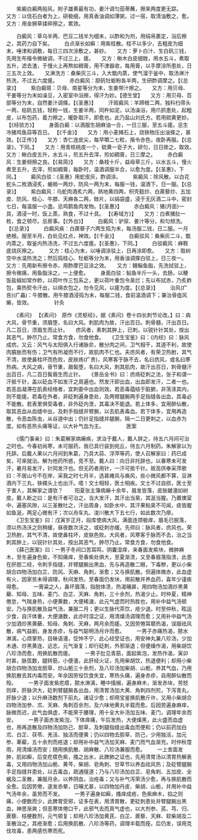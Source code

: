 <!-- { "loadSidebar": true } -->
　　紫癜白癜两般风，附子雄黄最有功，姜汁调匀茄蒂蘸，擦来两度更无踪。　　又方：以信石白者为上，研极细，用真香油调如薄粥，过一宿，取清油敷之，愈。　　又方：用金狮草揉碎擦之，累效。

　　白癜风：草乌半两、巴豆二钱半为细末，以酢和为剂，用绢帛裹定，浴后擦之，其药力自下矣。
　　白点渐长如癣：用紫桂散。桂不以多少，去粗皮为细末，唾津和调敷，每日三四次涂敷之，甚妙。　　又方：萝卜白汁、生白矾三钱，先用生布揩令微破调，不过三上，瘥。　　又方：楸木白皮细銼，用水五斗，煮取五升，滤去渣，于慢火上再熬如稠膏，用不津器收，每用膏，以手摩涂所患处，日三五次上效。　　又淋洗方：桑柴灰三斗，入大甑内蒸，使气溜于釜中，取汤淋汁热洗，不过五六度瘥。
　　赤白癜风：胆矾牡蛎粉各半两，生研酢调摩之。【《总录》】
　　紫白癜斑：贝母、南星等分为末，生姜带汁擦之。　　又方：用贝母、干姜等分为末如澡豆，入密室中浴擦，得汗为妙。【德生堂】　　又方：用贝母、百部等分为末，自然姜汁调搽。【《圣惠》】
　　汗斑癜风：羊蹄根二两，独科扫帚头一两，枯矾五钱，轻粉一钱，生姜半两，同杵如泥，以汤澡浴，用爪抓患处，起粗皮，以布包药，着力擦之，暖卧取汗，即愈也。此乃盐山刘氏方。若用硫黄更妙。【《经验方》】
　　身面白癜：以酒服生胡麻油一合，一日三服，至五斗瘥。忌生冷猪鸡鱼蒜等百日。 【《千金》】　　又方：用小麦摊石上，烧铁物压出油搽之，甚效。【《正传》】　　又方：杏仁连皮尖，每早嚼二七粒，揩令赤色，夜卧再服。【《总录》，下同。】　　又方：用青核桃皮一个，硫黄一皂子大，研匀，日日掺之，取效。　　又方：楸白皮五升，水五斗，煎五升去滓，煎如稠膏，日三摩之。
　　赤白癜风：生姜频擦之良。【《易简》】　　又方：桑枝十斤，益母草三斤，以水五斗，慢火煮至五升，去滓，煎如稠膏，每卧时，温酒调服半合，以愈为度。【《圣惠》，下同。】
　　癜风白驳：《圣惠》用蛇皮灰，酢调涂。
　　紫癜风：除风散。以白花蛇头二枚酒浸炙，蝎梢一两炒，防风一两为末，每服一钱，温酒下，日一服。【《总录》】
　　紫白癜风：乌蛇肉酒炙六两，熟地黄四两，枳壳麸炒、白蒺藜炒、五加皮、防风、桂心、牛膝、天麻各二两，銼片，以绢袋盛，浸于无灰酒二斗中，密封七日，每温服一小盏。忌鸡鹅鱼肉发物。【《圣惠》】
　　赤白癜风：猪(月臣)一具，酒浸一时，饭上蒸，熟食，不过十具。 【《寿域方》】　　又方：白煮猪肚一枚，食之顿尽。忌房事。【《外台》】
　　白癜风：驴尿、姜汁等分，和匀频洗。【《总录》】
　　白癜风疾：白蒺藜子六两生捣为末，每汤服二钱，日二服。一月绝根。服至半月，白处见红点，神效。【《千金》】
　　白癜驳风：桑柴灰二斗，甑内蒸之，取釜内热汤洗，不过五六度瘥。【《圣惠》，下同。】
　　白驳癜风：麻鞋底烧灰擦之。
　　又方：桂心为末，以唾调涂驳上，日再涂即愈。　　又方：取树空中水温热洗之；然后捣桂心、牡蛎等分为末，用香油调搽白驳上，日三夜一。　　又方：先用新布擦令赤，用酢摩巴豆涂之效。　　又方：鳗鲡鱼脂，先洗拭驳上，擦令微痛，用鱼脂涂之，一上便愈。
　　身面白驳：鲇鱼半斤一头，去肠，以粳饭盐椒如常作鲊，以荷叶作三包系之，更以荷叶重包令臭烂；先以布拭赤，乃炙鲊包，乘热熨令汗出，以绵衣包之，勿令见风，以瘥为度。【《总录》】
　　治风(疒咅)(疒畾)：牛膝散。用牛膝酒浸捣为末，每服二钱，食前温酒调下；兼治骨疽风癞，皆效。
　　　　针灸

　　《素问》 【《素问》　原作《灵枢经》，据《素问》卷十四长刺节论改。】曰：病大风，骨节重，须眉堕，名曰大风。刺肌肉为故，汗出百日。刺骨髓，汗出百日。凡二百日，须眉生而止针。　　疠风者，素刺其肿上，已刺，以锐针针其处，按出其恶气，肿尽乃止。常食方食，勿食他食。　　《卫生宝鉴》曰：《内经》曰：脉风成疠。又云：风气与太阳俱入行诸脉俞，散分肉之间，卫气相干，其道不利，故使肉膹胀而有伤；卫气有所凝而不行，故肌肉不仁也。夫疠风者，有荣卫热胕，其气不清，故使鼻柱坏而色败，皮肤疡(疒贵)，风寒客于脉不去，名曰疠风，或名曰寒热病。大风之病，骨节重，眉鬓堕，名曰大风，刺其肌肉，故汗出百日，刺骨髓汗出百日，凡二百日鬓眉生而止针。　　《景岳全书》曰：疠疡砭刺之法，张子和谓一汗抵千针，盖以砭血不如发汗之周遍也。然发汗即出血，出血即发汗，二者一也。若恶血凝滞在肌表经络者，宜刺委中出血则效。若恶毒蕴结于脏腑，非荡涤其内，则不能瘥。若毒在外者，非砭刺遍身患处，及两臂腿腕两手足指缝各出血，其毒必不能散。若表里俱受毒者，非外砭内泄，其毒决不能退。若上体多，宜用醉仙散，取其恶血从齿缝中出，及刺手指缝并臂腕，以去肌表毒血。若下体多，宜用再造散，令恶血陈虫，从谷道中出；仍针足指缝并腿腕，隔一二日更刺之，以血赤为度。如有恶热头痛等证，以大补气血为主。
　　　　医案

　　《儒门事亲》曰：朱葛解家病癞疾，求治于戴人，戴人辞之，待五六月间可治之时也。今春初尚寒，未可服药，我已具行装到宛丘，待五六月制药。朱解家以为托辞。后戴人果以六月间到朱葛，乃具大蒜、浮萍等药，使人召解家曰：药已成矣，可来就治。解为他药所惑，竞不至。戴人曰：向日非托辞也，以春寒未可发汗，暑月易发汗，针同发汗也。但无药者用针，一汗可抵千针。故高供奉采萍歌曰：不居山兮不在岸，采我之时七月半，选甚瘫风与痪风，些小微风都不算，豆淋酒内下三丸，铁幞头上也出汗。噫！文士相轻，医士相疾。文士不过自损，医士至于害人，其解家之谓欤？
　　阳夏张主簿病癞十余年，眉发皆落，皮肤皴濇如树皮。戴人断之曰：是有汗者可治之，当大发汗，其汗出当臭，其涎当腥。乃置燠室中，遍塞风隙，以三圣散吐之，汗出周身，如卧水中，其汗果粘臭不可闻，痰皆腥如鱼涎，两足心微有汗；次以舟车丸、浚川散大下五七行，如此数次乃瘳。
　　《卫生宝鉴》曰：戊寅岁正月，段库使病大风，满面连颈极痒，眉毛已脱落，须以热汤沃之则稍缓，昼夜数次沃之，或砭刺亦缓。先师曰：脉风者，疠风也。荣卫热胕，其气不清，故使鼻柱坏，皮肤色败。大风者，风寒客于脉而不去，治之当刺其肿上，以锐针针其处，按出其恶气，肿尽乃止。常食方食，勿食他食。
　　《薛己医案》曰：一男子冬间口苦耳鸣，阴囊湿痒，来春面发紫块，微肿麻木，至冬遍身色紫，不知痛痒，至春紫处俱大，至夏渐溃，又至春眉落指溃，此患在肝胆二经，令刺手指缝，并臂腿腕出黑血，先与再造散二眼，下毒秽，更以小柴胡合四物汤加白芷、防风、天麻、角刺，渐愈；又与换肌散。但遍体微赤，此血虚有火，因家贫未得调理，秋间发热，至春面仍发块，用前散并养血药，喜年少谨疾得愈。
　　一膏粱之人，鼻坏眉落，指脱体溃，热渴晡甚，用四物汤加酒炒黑黄蘗、知母、五味、麦门、白芷、天麻、角刺，三十余剂，热渴少止。时仲夏，精神倦怠，气喘身热，小便黄数，大便稀溏，此元气虚而时热胜也，用补中益气汤顿安。乃与换肌散及益气汤，兼服二月；更以生脉代茶饮，疮少退。时至仲秋，眩运少食，自汗体重，大便溏数，此亦时湿之证，用清燥汤调理而愈；又用补中益气汤少加酒炒黑黄蘗、知母、角刺、天麻，两月余而瘥。又因劳倦耳聩热渴，误服祛风散，病气益剧，身发赤疹，与益气聪明汤月许而愈。
　　一男子赤痛热渴，脓水淋漓，心烦掌热，目昧语濇，怔忡不宁，此心经受证也，用安神丸兼八珍汤，少加木通、炒黑黄连、远志，元气渐复；却行砭刺，外邪渐退；但便燥作渴，用柴胡饮八珍汤而愈，用换肌散而瘥。
　　一男子肚见青筋，面起紫泡，发热作渴，寅卯时甚，脉弦数，腿转筋，小便濇，此肝经火证，先用柴胡饮，热退便利；却用小柴胡合四物汤加龙胆草、炒山栀三十余剂，及八珍汤加柴胡、山栀，养其气血，乃用换肌散去其内毒而安。年余因劳役饮食失宜，寒热头痛，遍身赤疹，自用醉仙散而殁。
　　一男子面发紫疙瘩，脓水淋漓，睡中搐搦，遍身麻木，渐发赤块，劳怒则痒，肝脉洪大，砭刺臂腿腕各出血，用清胃汤加大黄、角刺四剂煎，下泻青丸，肝脉少退；以升麻汤数剂下前丸，诸证少愈；却用宝鉴换肌散斤许，又用小柴胡合四物汤加参、朮、天麻、角刺百余剂，及六味地黄丸半载而愈。后因劳遍身麻痒，脉微而迟，此气血俱虚，不能荣于腠理，用十全大补汤加五味、麦门，调理年余而安。
　　一男子面赤发紫泡，下体痒痛，午后发热，大便燥黑，此火盛而血虚也，用再造散及四物汤加防己、胆草，及刺腿指缝出毒血而便和；仍以前药加白朮、白芷、茯苓、羌活、独活而便黄；仍以四物去胆草、防己，少用独活，加元参、萆薢，五十余剂而疮退；却用补中益气汤加天麻、麦门而气血渐充。时仲秋霪雨，用清燥汤而安；随用换肌散、胡麻散、八珍汤兼服而愈。
　　一上舍面发肿，肌如癣，后变疙瘩色紫，搔之出水，此脾肺之证也，先用清胃汤以清胃热解表毒，又用四物汤加山栀、黄芩，柴胡、皂角刺、甘草节以养血祛风热；及砭臂腿腕手足指缝并患处，以去毒血，疏通隧道；乃与八珍汤加白芷、皂角刺、五加皮、全蝎及二圣散，兼服月余，以养阴血，治疮毒；又与补气泻荣汤少愈，再与换肌散而全愈。后因劳倦，遂发赤晕，日晡尤甚，以四物加丹皮、柴胡、山栀，并用补中益气汤年余，虽劳而不发。
　　一男子遍身如癣，搔痒成疮，色紫麻木，掐之则痛，小便数而少，此脾胃受邪，证多在表，用清胃散，更砭刺患处并臂腿腕出黑血，神思渐爽；但恶寒体倦口干，此邪气去而真气虚也，以大剂参、芪、芎、归、蒺藜、桔梗数剂，元气顿复；却用八珍汤加黄芪、白芷、蒺藜、天麻、软柴胡及二圣散治之，其疮渐愈；后用换肌散、八珍汤等药，调理半载而痊。后仍发，误用克伐攻毒，患两感伤寒而死。
